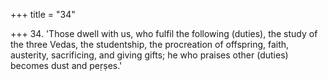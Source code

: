 +++
title = "34"

+++
34. 'Those dwell with us, who fulfil the following (duties), the study of the three Vedas, the studentship, the procreation of offspring, faith, austerity, sacrificing, and giving gifts; he who praises other (duties) becomes dust and peṛṣes.'
